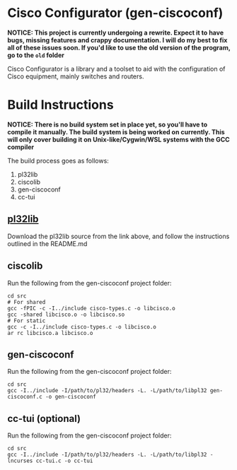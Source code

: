 # Cisco Configurator (gen-ciscoconf)

**NOTICE: This project is currently undergoing a rewrite. Expect it to have
bugs, missing features and crappy documentation. I will do my best to fix all
of these issues soon. If you'd like to use the old version of the program, go
to the `old` folder**

Cisco Configurator is a library and a toolset to aid with the configuration of
Cisco equipment, mainly switches and routers.

# Build Instructions

**NOTICE: There is no build system set in place yet, so you'll have to compile
it manually. The build system is being worked on currently. This will only cover
building it on Unix-like/Cygwin/WSL systems with the GCC compiler**

The build process goes as follows:

1. pl32lib
2. ciscolib
3. gen-ciscoconf
4. cc-tui

## [pl32lib](https://github.com/pocketlinux32/pl32lib)

Download the pl32lib source from the link above, and follow the instructions
outlined in the README.md

## ciscolib

Run the following from the gen-ciscoconf project folder:

```
cd src
# For shared
gcc -fPIC -c -I../include cisco-types.c -o libcisco.o
gcc -shared libcisco.o -o libcisco.so
# For static
gcc -c -I../include cisco-types.c -o libcisco.o
ar rc libcisco.a libcisco.o
```

## gen-ciscoconf

Run the following from the gen-ciscoconf project folder:

```
cd src
gcc -I../include -I/path/to/pl32/headers -L. -L/path/to/libpl32 gen-ciscoconf.c -o gen-ciscoconf
```

## cc-tui (optional)

Run the following from the gen-ciscoconf project folder:

```
cd src
gcc -I../include -I/path/to/pl32/headers -L. -L/path/to/libpl32 -lncurses cc-tui.c -o cc-tui
```

